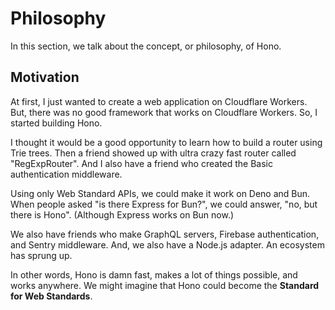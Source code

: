 # Philosophy

In this section, we talk about the concept, or philosophy, of Hono.

## Motivation

At first, I just wanted to create a web application on Cloudflare Workers.
But, there was no good framework that works on Cloudflare Workers.
So, I started building Hono.

I thought it would be a good opportunity to learn how to build a router using Trie trees.
Then a friend showed up with ultra crazy fast router called "RegExpRouter".
And I also have a friend who created the Basic authentication middleware.

Using only Web Standard APIs, we could make it work on Deno and Bun. When people asked "is there Express for Bun?", we could answer, "no, but there is Hono".
(Although Express works on Bun now.)

We also have friends who make GraphQL servers, Firebase authentication, and Sentry middleware.
And, we also have a Node.js adapter.
An ecosystem has sprung up.

In other words, Hono is damn fast, makes a lot of things possible, and works anywhere.
We might imagine that Hono could become the **Standard for Web Standards**.

